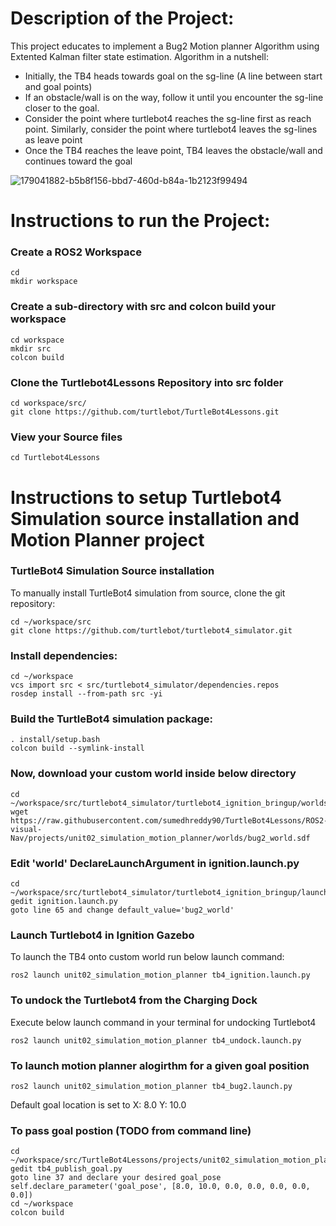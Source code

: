 # Description of the Project:

This project educates to implement a Bug2 Motion planner Algorithm using Extented Kalman filter state estimation.
Algorithm in a nutshell:
- Initially, the TB4 heads towards goal on the sg-line (A line between start and goal points)
- If an obstacle/wall is on the way, follow it until you encounter the sg-line
closer to the goal.
- Consider the point where turtlebot4 reaches the sg-line first as
reach point. Similarly, consider the point where turtlebot4 leaves the
sg-lines as leave point
- Once the TB4 reaches the leave point, TB4 leaves the obstacle/wall and continues toward the goal

![179041882-b5b8f156-bbd7-460d-b84a-1b2123f99494](https://user-images.githubusercontent.com/24978535/181306870-fc7721d5-ca14-4c5b-be4c-2bc78e6cc70d.png)

# Instructions to run the Project:

### Create a ROS2 Workspace
```
cd
mkdir workspace
```
### Create a sub-directory with src and colcon build your workspace
```
cd workspace
mkdir src
colcon build
```
### Clone the Turtlebot4Lessons Repository into src folder
```
cd workspace/src/
git clone https://github.com/turtlebot/TurtleBot4Lessons.git
```

### View your Source files
```
cd Turtlebot4Lessons
```

# Instructions to setup Turtlebot4 Simulation source installation and Motion Planner project

### TurtleBot4 Simulation Source installation
To manually install TurtleBot4 simulation from source, clone the git repository:
```
cd ~/workspace/src
git clone https://github.com/turtlebot/turtlebot4_simulator.git
```
### Install dependencies:
```
cd ~/workspace
vcs import src < src/turtlebot4_simulator/dependencies.repos
rosdep install --from-path src -yi
```
### Build the TurtleBot4 simulation package:
```
. install/setup.bash
colcon build --symlink-install
```
### Now, download your custom world inside below directory
```
cd ~/workspace/src/turtlebot4_simulator/turtlebot4_ignition_bringup/worlds
wget https://raw.githubusercontent.com/sumedhreddy90/TurtleBot4Lessons/ROS2-visual-Nav/projects/unit02_simulation_motion_planner/worlds/bug2_world.sdf
```
### Edit 'world' DeclareLaunchArgument in ignition.launch.py

```
cd ~/workspace/src/turtlebot4_simulator/turtlebot4_ignition_bringup/launch/
gedit ignition.launch.py
goto line 65 and change default_value='bug2_world'
```

### Launch Turtlebot4 in Ignition Gazebo

To launch the TB4 onto custom world run below launch command:
```
ros2 launch unit02_simulation_motion_planner tb4_ignition.launch.py
```
### To undock the Turtlebot4 from the Charging Dock

Execute below launch command in your terminal for undocking Turtlebot4
```
ros2 launch unit02_simulation_motion_planner tb4_undock.launch.py 
```

### To launch motion planner alogirthm for a given goal position

```
ros2 launch unit02_simulation_motion_planner tb4_bug2.launch.py
```

Default goal location is set to X: 8.0 Y: 10.0

### To pass goal postion (TODO from command line)

```
cd ~/workspace/src/TurtleBot4Lessons/projects/unit02_simulation_motion_planner/unit02_simulation_motion_planner/
gedit tb4_publish_goal.py
goto line 37 and declare your desired goal_pose
self.declare_parameter('goal_pose', [8.0, 10.0, 0.0, 0.0, 0.0, 0.0, 0.0])
cd ~/workspace
colcon build
```
